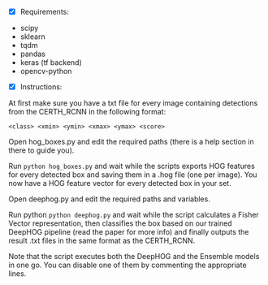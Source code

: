 - [x] Requirements:

- scipy
- sklearn
- tqdm
- pandas
- keras (tf backend)
- opencv-python


- [x] Instructions:

At first make sure you have a txt file for every image containing detections from the CERTH_RCNN in the following format:
```
<class> <xmin> <ymin> <xmax> <ymax> <score>
```

Open hog_boxes.py and edit the required paths (there is a help section in there to guide you).

Run ```python hog_boxes.py``` and wait while the scripts exports HOG features for every detected box and saving them in a .hog file (one per image). You now have a HOG feature vector for every detected box in your set.

Open deephog.py and edit the required paths and variables.

Run python ```python deephog.py``` and wait while the script calculates a Fisher Vector representation, then classifies the box based on our trained DeepHOG pipeline (read the paper for more info) and finally outputs the result .txt files in the same format as the CERTH_RCNN.

Note that the script executes both the DeepHOG and the Ensemble models in one go. You can disable one of them by commenting the appropriate lines.
